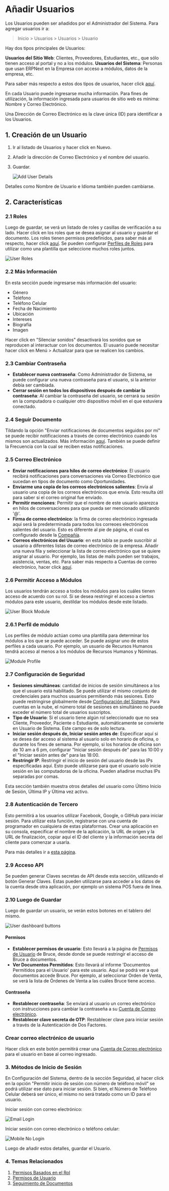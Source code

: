 <!-- add-breadcrumbs -->
# Añadir Usuarios

Los Usuarios pueden ser añadidos por el Administrador del Sistema. Para agregar usuarios ir a:
> Inicio > Usuarios > Usuarios > Usuario

Hay dos tipos principales de Usuarios:

**Usuarios del Sitio Web**: Clientes, Proveedores, Estudiantes, etc., que sólo tienen acceso al portal y no a los módulos.
**Usuarios del Sistema**: Personas que usan ERPNext en la Empresa con acceso a módulos, datos de la empresa, etc.

Para saber más respecto a estos dos tipos de usuarios, hacer click [aquí](/docs/user/manual/es/setting-up/articles/difference-between-system-user-and-website-user).

En cada Usuario puede ingresarse mucha información. Para fines de utilización, la información ingresada para usuarios de sitio web es mínima: Nombre y Correo Electrónico. 

Una Dirección de Correo Electrónico es la clave única (ID) para identificar a los Usuarios.

## 1. Creación de un Usuario

1. Ir al listado de Usuarios y hacer click en Nuevo.
1. Añadir la dirección de Correo Electrónico y el nombre del usuario.
1. Guardar.

    <img class="screenshot" src="{{docs_base_url}}/assets/img/users-and-permissions/add-user-details.png" alt="Add User Details">

Detalles como Nombre de Usuario e Idioma también pueden cambiarse.

## 2. Características

### 2.1 Roles

Luego de guardar, se verá un listado de roles y casillas de verificación a su lado. Hacer click en los roles que se desea asignar al usuario y guardar el documento. Los roles tienen permisos predefinidos, para saber más al respecto, hacer click [aquí](/docs/user/manual/es/setting-up/users-and-permissions/role-based-permissions). Se pueden configurar [Perfiles de Roles](/docs/user/manual/es/setting-up/users-and-permissions/role-and-role-profile) para utilizar como una plantilla que seleccione muchos roles juntos. 

<img class="screenshot" src="{{docs_base_url}}/assets/img/setup/users/user-2.png" alt="User Roles">

### 2.2 Más Información
En esta sección puede ingresarse más información del usuario: 

* Género
* Teléfono
* Teléfono Celular
* Fecha de Nacimiento
* Ubicación
* Intereses
* Biografía
* Imagen

Hacer click en "Silenciar sonidos" desactivará los sonidos que se reproducen al interactuar con los documentos. El usuario puede necesitar hacer click en Menú > Actualizar para que se realicen los cambios.

### 2.3 Cambiar Contraseña

* **Establecer nueva contraseña**: Como Administrador de Sistema, se puede configurar una nueva contraseña para el usuario, si la anterior debía ser cambiada. 
* **Cerrar sesión en todos los dispositivos después de cambiar la contraseña**: Al cambiar la contraseña del usuario, se cerrará su sesión en la computadora o cualquier otro dispositivo móvil en el que estuviera conectado.

### 2.4 Seguir Documento

Tildando la opción "Enviar notificaciones de documentos seguidos por mí" se puede recibir notificaciones a través de correo electrónico cuando los mismos son actualizados. Más información [aquí](/docs/user/manual/es/setting-up/email/document-follow). También se puede definir la Frecuencia con la cual se reciben estas notificaciones.

### 2.5 Correo Electrónico

* **Enviar notificaciones para hilos de correo electrónico**: El usuario recibirá notificaciones para conversaciones vía Correo Electrónico que sucedan en tipos de documento como Oportunidades. 
* **Enviarme una copia de los correos electrónicos salientes**: Envía al usuario una copia de los correos electrónicos que envía. Esto resulta útil para saber si el correo original fue enviado.
* **Permitir menciones**: Permitir que el nombre de este usuario aparezca en hilos de conversaciones para que pueda ser mencionado utilizando '@'.
* **Firma de correo electrónico**: la firma de correo electrónico ingresada aquí será la predeterminada para todos los correoes electrónicos salientes del usuario. Esto es diferente al pie de página, el cual es configurado desde la [Compañía](/docs/user/manual/es/setting-up/company-setup).
* **Correos electrónicos del Usuario**: en esta tabla se puede suscribir al usuario a diferentes listas de correo electrónico de la empresa. Añadir una nueva fila y seleccionar la lista de correo electrónico que se quiere asignar al usuario. Por ejemplo, las listas de mails pueden ser trabajos, asistencia, ventas, etc. Para saber más respecto a Cuentas de correo electrónico, hacer click [aquí](/docs/user/manual/es/setting-up/email/email-inbox).

### 2.6 Permitir Acceso a Módulos

Los usuarios tendrán acceso a todos los módulos para los cuáles tienen acceso de acuerdo con su rol. Si se desea restringir el acceso a ciertos módulos para este usuario, destildar los módulos desde este listado. 

<img class="screenshot" src="{{docs_base_url}}/assets/img/setup/users/user-3.png" alt="User Block Module">

### 2.6.1 Perfil de módulo

Los perfiles de módulo actúan como una plantilla para determinar los módulos a los que se puede acceder. Se puede asignar uno de estos perfiles a cada usuario. Por ejemplo, un usuario de Recursos Humanos tendrá acceso al menos a los módulos de Recursos Humanos y Nóminas.

<img class="screenshot" src="{{docs_base_url}}/assets/img/setup/users/module-profile.png" alt="Module Profile">


### 2.7 Configuración de Seguridad

* **Sesiones simultáneas**: cantidad de inicios de sesión simultáneos a los que el usuario está habilitado. Se puede utilizar el mismo conjunto de credenciales para muchos usuarios permitiendo más sesiones. Esto puede restringirse globalmente desde [Configuración del Sistema](/docs/user/manual/es/setting-up/settings/system-settings#15-security). Para cuentas en la nube, el número total de sesiones en simultáneo no puede exceder el número total de usuarios suscriptos.
* **Tipo de Usuario**: Si el usuario tiene algún rol seleccionado que no sea Cliente, Proveedor, Paciente o Estudiante, automáticamente se convierte en Usuario de Sistema. Este campo es de solo lectura.
* **Iniciar sesión después de, Iniciar sesión antes de**: Especificar aquí si se desea dar acceso al sistema al usuario solo en horario de oficina, o durante los fines de semana. Por ejemplo, si los horarios de oficina son de 10 am a 6 pm, configurar "Iniciar sesión después de" para las 10:00 y el "Iniciar sesión antes de" para las 18:00. 
* **Restringir IP**: Restringir el inicio de sesión del usuario desde las IPs especificadas aquí. Esto puede utilizarse para que el usuario solo inicie sesión en las computadoras de la oficina. Pueden añadirse muchas IPs separadas por comas.

Esta sección también muestra otros detalles del usuario como Último Inicio de Sesión, Última IP y Última vez activo.

### 2.8 Autenticación de Tercero

Esto permitirá a los usuarios utilizar Facebook, Google, o GitHub para iniciar sesión. Para utilizar esta función, registrarse con una cuenta de programador en cualquiera de estas plataformas. Crear una aplicación en su consola, especificar el nombre de la aplicación, la URL de origen y la URL de finalización, copiar aquí el ID del cliente y la información secreta del cliente para comenzar a usarla. 

Para más detalles ir a [esta página](https://frappe.io/docs/user/en/guides/deployment/how-to-enable-social-logins).

### 2.9 Acceso API

Se pueden generar Claves secretas de API desde esta sección, utilizando el botón Generar Claves. Estas pueden utilizarse para acceder a los datos de la cuenta desde otra aplicación, por ejemplo un sistema POS fuera de línea.

### 2.10 Luego de Guardar

Luego de guardar un usuario, se verán estos botones en el tablero del mismo. 

![User dashboard buttons](/docs/assets/img/setup/users/user-after-save.png)

#### Permisos

* **Establecer permisos de usuario**: Esto llevará a la página de [Permisos de Usuario](/docs/user/manual/en/setting-up/users-and-permissions/user-permissions) de Bruce, desde donde se puede restringir el acceso de Bruce a documentos.
* **Ver Documentos Permitidos**: Esto llevará al informe 'Documentos Permitidos para el Usuario' para este usuario. Aquí se podrá ver a qué documentos accede Bruce. Por ejemplo, al seleccionar Orden de Venta, se verá la lista de Órdenes de Venta a las cuáles Bruce tiene acceso. 

#### Contraseña

* **Restablecer contraseña**: Se enviará al usuario un correo electrónico con instrucciones para cambiar la contraseña a su [Cuenta de Correo electrónico](/docs/user/manual/es/setting-up/email/email-account).
* **Restablecer clave secreta de OTP**: Restablecer clave para iniciar sesión a través de la Autenticación de Dos Factores.

### Crear correo electrónico de usuario

Hacer click en este botón permitirá crear una [Cuenta de Correo electrónico](/docs/user/manual/es/setting-up/email/email-account) para el usuario en base al correo ingresado.

### 3. Métodos de Inicio de Sesión

En Configuración del Sistema, dentro de la sección Seguridad, al hacer click en la opción "Permitir inicio de sesión con número de teléfono móvil" se podrá utilizar ese dato para iniciar sesión. Si bien, el Número de Teléfono Celular deberá ser único, el mismo no será tratado como un ID para el usuario. 

Iniciar sesión con correo electrónico:

<img class="screenshot" src="{{docs_base_url}}/assets/img/setup/users/user-login-email.png" alt="Email Login">

Iniciar sesión con correo electrónico o teléfono celular:

<img class="screenshot" src="{{docs_base_url}}/assets/img/setup/users/user-login-mobile.png" alt="Mobile No Login">

Luego de añadir estos detalles, guardar el Usuario.

### 4. Temas Relacionados
1. [Permisos Basados en el Rol](/docs/user/manual/es/setting-up/users-and-permissions/role-based-permissions)
1. [Permisos de Usuario](/docs/user/manual/es/setting-up/users-and-permissions/user-permissions)
1. [Seguimiento de Documentos](/docs/user/manual/es/setting-up/email/document-follow)
